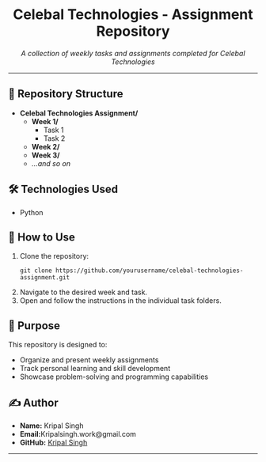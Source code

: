 <h1 align="center">Celebal Technologies - Assignment Repository</h1>

<p align="center">
  <em>A collection of weekly tasks and assignments completed for Celebal Technologies</em>
</p>

<hr>

<h2>📁 Repository Structure</h2>

<ul>
  <li><strong>Celebal Technologies Assignment/</strong>
    <ul>
      <li><strong>Week 1/</strong>
        <ul>
          <li>Task 1</li>
          <li>Task 2</li>
        </ul>
      </li>
      <li><strong>Week 2/</strong></li>
      <li><strong>Week 3/</strong></li>
      <li><em>...and so on</em></li>
    </ul>
  </li>
</ul>

<h2>🛠️ Technologies Used</h2>

<ul>
  <li>Python</li>
</ul>

<h2>🚀 How to Use</h2>

<ol>
  <li>Clone the repository:
    <pre><code>git clone https://github.com/yourusername/celebal-technologies-assignment.git</code></pre>
  </li>
  <li>Navigate to the desired week and task.</li>
  <li>Open and follow the instructions in the individual task folders.</li>
</ol>

<h2>📌 Purpose</h2>

<p>This repository is designed to:</p>

<ul>
  <li>Organize and present weekly assignments</li>
  <li>Track personal learning and skill development</li>
  <li>Showcase problem-solving and programming capabilities</li>
</ul>

<h2>✍️ Author</h2>

<ul>
  <li><strong>Name:</strong> Kripal Singh</li>
  <li><strong>Email:</strong>Kripalsingh.work@gmail.com</li>
  <li><strong>GitHub:</strong> <a href="https://github.com/CODEMASTERSTACK">Kripal Singh</a></li>
</ul>

<hr>
